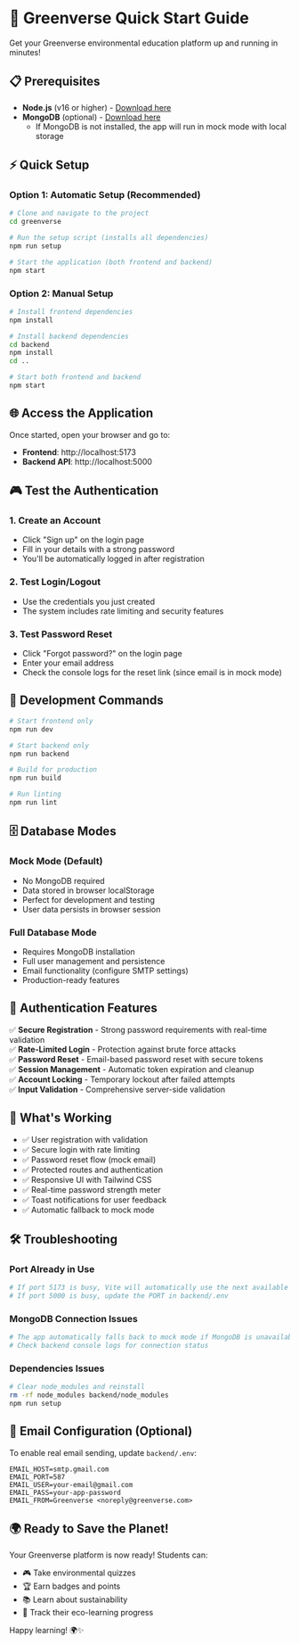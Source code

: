 # 🚀 Greenverse Quick Start Guide

Get your Greenverse environmental education platform up and running in minutes!

## 📋 Prerequisites

- **Node.js** (v16 or higher) - [Download here](https://nodejs.org/)
- **MongoDB** (optional) - [Download here](https://www.mongodb.com/try/download/community)
  - If MongoDB is not installed, the app will run in mock mode with local storage

## ⚡ Quick Setup

### Option 1: Automatic Setup (Recommended)
```bash
# Clone and navigate to the project
cd greenverse

# Run the setup script (installs all dependencies)
npm run setup

# Start the application (both frontend and backend)
npm start
```

### Option 2: Manual Setup
```bash
# Install frontend dependencies
npm install

# Install backend dependencies
cd backend
npm install
cd ..

# Start both frontend and backend
npm start
```

## 🌐 Access the Application

Once started, open your browser and go to:
- **Frontend**: http://localhost:5173
- **Backend API**: http://localhost:5000

## 🎮 Test the Authentication

### 1. Create an Account
- Click "Sign up" on the login page
- Fill in your details with a strong password
- You'll be automatically logged in after registration

### 2. Test Login/Logout
- Use the credentials you just created
- The system includes rate limiting and security features

### 3. Test Password Reset
- Click "Forgot password?" on the login page
- Enter your email address
- Check the console logs for the reset link (since email is in mock mode)

## 🔧 Development Commands

```bash
# Start frontend only
npm run dev

# Start backend only  
npm run backend

# Build for production
npm run build

# Run linting
npm run lint
```

## 🗄️ Database Modes

### Mock Mode (Default)
- No MongoDB required
- Data stored in browser localStorage
- Perfect for development and testing
- User data persists in browser session

### Full Database Mode
- Requires MongoDB installation
- Full user management and persistence
- Email functionality (configure SMTP settings)
- Production-ready features

## 🔐 Authentication Features

✅ **Secure Registration** - Strong password requirements with real-time validation  
✅ **Rate-Limited Login** - Protection against brute force attacks  
✅ **Password Reset** - Email-based password reset with secure tokens  
✅ **Session Management** - Automatic token expiration and cleanup  
✅ **Account Locking** - Temporary lockout after failed attempts  
✅ **Input Validation** - Comprehensive server-side validation  

## 🎯 What's Working

- ✅ User registration with validation
- ✅ Secure login with rate limiting  
- ✅ Password reset flow (mock email)
- ✅ Protected routes and authentication
- ✅ Responsive UI with Tailwind CSS
- ✅ Real-time password strength meter
- ✅ Toast notifications for user feedback
- ✅ Automatic fallback to mock mode

## 🛠️ Troubleshooting

### Port Already in Use
```bash
# If port 5173 is busy, Vite will automatically use the next available port
# If port 5000 is busy, update the PORT in backend/.env
```

### MongoDB Connection Issues
```bash
# The app automatically falls back to mock mode if MongoDB is unavailable
# Check backend console logs for connection status
```

### Dependencies Issues
```bash
# Clear node_modules and reinstall
rm -rf node_modules backend/node_modules
npm run setup
```

## 📧 Email Configuration (Optional)

To enable real email sending, update `backend/.env`:

```env
EMAIL_HOST=smtp.gmail.com
EMAIL_PORT=587
EMAIL_USER=your-email@gmail.com
EMAIL_PASS=your-app-password
EMAIL_FROM=Greenverse <noreply@greenverse.com>
```

## 🌍 Ready to Save the Planet!

Your Greenverse platform is now ready! Students can:
- 🎮 Take environmental quizzes
- 🏆 Earn badges and points
- 📚 Learn about sustainability
- 🌱 Track their eco-learning progress

Happy learning! 🌍✨